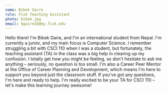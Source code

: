```yaml
---
name: Bibek Gaire
role: Fisk Teaching Assistant
photo: bibek.jpg
email: bgaire18@my.fisk.edu
---
```

Hello there! I'm Bibek Gaire, and I'm an international student from Nepal. I'm currently a junior, and my main focus is Computer Science. I remember struggling a bit with CSCI 110 when I was a student, but fortunately, the teaching assistant (TA) in the class was a big help in clearing up my confusion. I totally get how you might be feeling, so don't hesitate to ask me anything – seriously, no question is too small. I'm also a Career Peer Mentor at the Office of Career Planning and Development, which means I'm here to support you beyond just the classroom stuff. If you've got any questions, I'm here and ready to help. I'm really excited to be your TA for CSCI 110 – let's make this learning journey awesome!
